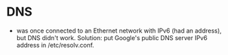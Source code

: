 # DNS

- was once connected to an Ethernet network with IPv6 (had an address), but DNS didn't work.
Solution: put Google's public DNS server IPv6 address in /etc/resolv.conf.

